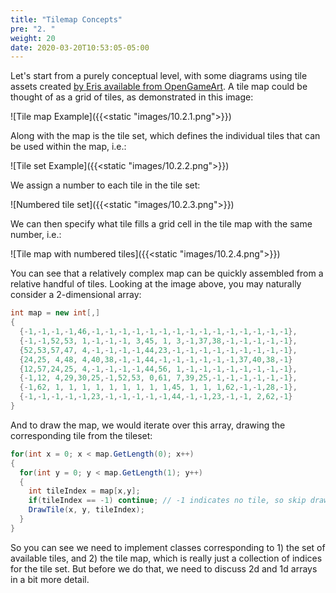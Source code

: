 ```yaml
---
title: "Tilemap Concepts"
pre: "2. "
weight: 20
date: 2020-03-20T10:53:05-05:00
---
```


Let's start from a purely conceptual level, with some diagrams using tile assets created [by Eris available from OpenGameArt](https://opengameart.org/content/platform-tileset-nature).  A tile map could be thought of as a grid of tiles, as demonstrated in this image:

![Tile map Example]({{<static "images/10.2.1.png">}})

Along with the map is the tile set, which defines the individual tiles that can be used within the map, i.e.:

![Tile set Example]({{<static "images/10.2.2.png">}})

We assign a number to each tile in the tile set:

![Numbered tile set]({{<static "images/10.2.3.png">}})

We can then specify what tile fills a grid cell in the tile map with the same number, i.e.:

![Tile map with numbered tiles]({{<static "images/10.2.4.png">}})

You can see that a relatively complex map can be quickly assembled from a relative handful of tiles.  Looking at the image above, you may naturally consider a 2-dimensional array:

```csharp
int map = new int[,] 
{
  {-1,-1,-1,-1,46,-1,-1,-1,-1,-1,-1,-1,-1,-1,-1,-1,-1,-1,-1,-1},
  {-1,-1,52,53, 1,-1,-1,-1, 3,45, 1, 3,-1,37,38,-1,-1,-1,-1,-1},
  {52,53,57,47, 4,-1,-1,-1,-1,44,23,-1,-1,-1,-1,-1,-1,-1,-1,-1},
  {24,25, 4,48, 4,40,38,-1,-1,44,-1,-1,-1,-1,-1,-1,37,40,38,-1}
  {12,57,24,25, 4,-1,-1,-1,-1,44,56, 1,-1,-1,-1,-1,-1,-1,-1,-1},
  {-1,12, 4,29,30,25,-1,52,53, 0,61, 7,39,25,-1,-1,-1,-1,-1,-1},
  {-1,62, 1, 1, 1, 1, 1, 1, 1, 1, 1,45, 1, 1, 1,62,-1,-1,28,-1},
  {-1,-1,-1,-1,-1,23,-1,-1,-1,-1,-1,44,-1,-1,23,-1,-1, 2,62,-1}
}
```

And to draw the map, we would iterate over this array, drawing the corresponding tile from the tileset:

```csharp
for(int x = 0; x < map.GetLength(0); x++)
{
  for(int y = 0; y < map.GetLength(1); y++)
  {
    int tileIndex = map[x,y];
    if(tileIndex == -1) continue; // -1 indicates no tile, so skip drawing
    DrawTile(x, y, tileIndex);
  }
}
```

So you can see we need to implement classes corresponding to 1) the set of available tiles, and 2) the tile map, which is really just a collection of indices for the tile set.  But before we do that, we need to discuss 2d and 1d arrays in a bit more detail.

